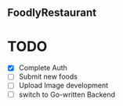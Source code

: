 ## FoodlyRestaurant

# TODO
- [x] Complete Auth
- [ ] Submit new foods
- [ ] Upload Image development
- [ ] switch to Go-written Backend
